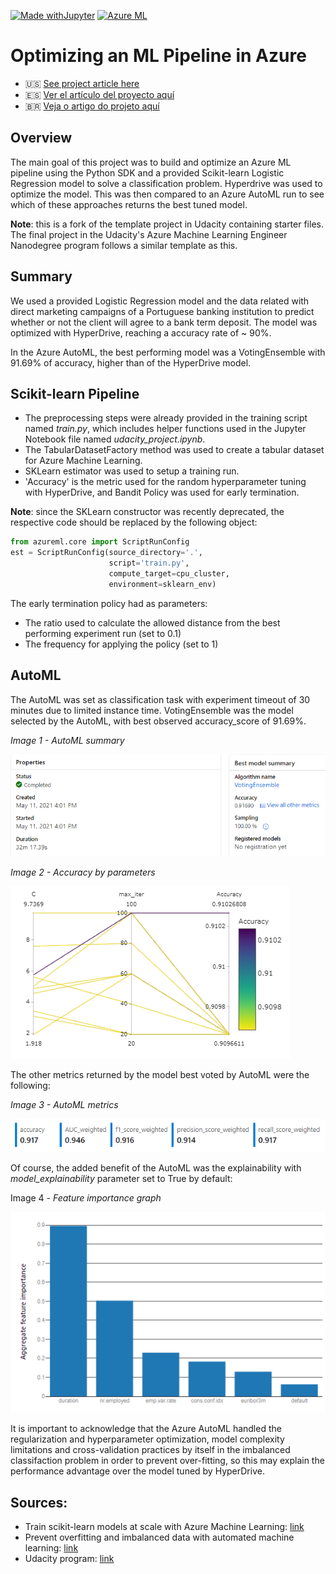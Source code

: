[![Made withJupyter](https://img.shields.io/badge/Made%20with-Jupyter-orange?style=for-the-badge&logo=Jupyter)](https://jupyter.org/try)
[![Azure ML](https://img.shields.io/badge/Microsoft%20Azure-Machine%20Learning-informational)](https://azure.microsoft.com/en-us/services/machine-learning/)

# Optimizing an ML Pipeline in Azure
* 🇺🇸 [See project article here](https://www.kauvinlucas.com/projects/optimizing-a-pipeline-in-azure/en.html)
* 🇪🇸 [Ver el artículo del proyecto aquí](https://www.kauvinlucas.com/projects/optimizing-a-pipeline-in-azure/es.html)
* 🇧🇷 [Veja o artigo do projeto aquí](https://www.kauvinlucas.com/projects/optimizing-a-pipeline-in-azure/pt.html)

## Overview
The main goal of this project was to build and optimize an Azure ML pipeline using the Python SDK and a provided Scikit-learn Logistic Regression model to solve a classification problem. Hyperdrive was used to optimize the model. This was then compared to an Azure AutoML run to see which of these approaches returns the best tuned model.

**Note**: this is a fork of the template project in Udacity containing starter files. The final project in the Udacity's Azure Machine Learning Engineer Nanodegree program follows a similar template as this.

## Summary
We used a provided Logistic Regression model and the data related with direct marketing campaigns of a Portuguese banking institution to predict whether or not the client will agree to a bank term deposit. The model was optimized with HyperDrive, reaching a accuracy rate of ~ 90%.

In the Azure AutoML, the best performing model was a VotingEnsemble with 91.69% of accuracy, higher than of the HyperDrive model.

## Scikit-learn Pipeline
* The preprocessing steps were already provided in the training script named *train.py*, which includes helper functions used in the Jupyter Notebook file named *udacity_project.ipynb*.
* The TabularDatasetFactory method was used to create a tabular dataset for Azure Machine Learning.
* SKLearn estimator was used to setup a training run.
* 'Accuracy' is the metric used for the random hyperparameter tuning with HyperDrive, and Bandit Policy was used for early termination.

**Note**: since the SKLearn constructor was recently deprecated, the respective code should be replaced by the following object:
```python
from azureml.core import ScriptRunConfig
est = ScriptRunConfig(source_directory='.',
                      script='train.py',
                      compute_target=cpu_cluster,
                      environment=sklearn_env)
```

The early termination policy had as parameters:
* The ratio used to calculate the allowed distance from the best performing experiment run (set to 0.1)
* The frequency for applying the policy (set to 1)

## AutoML
The AutoML was set as classification task with experiment timeout of 30 minutes due to limited instance time. VotingEnsemble was the model selected by the AutoML, with best observed accuracy_score of 91.69%.

  *Image 1 - AutoML summary*

![alt text](https://raw.githubusercontent.com/kauvinlucas/Optimizing-a-Pipeline-in-Azure/master/Screenshots/automl_summary.PNG "AutoML summary")

  *Image 2 - Accuracy by parameters*

![alt text](https://raw.githubusercontent.com/kauvinlucas/Optimizing-a-Pipeline-in-Azure/master/Screenshots/accuracy_by_params.PNG "AutoML accuracy by parameters")

The other metrics returned by the model best voted by AutoML were the following:

  *Image 3 - AutoML metrics*

![alt text](https://raw.githubusercontent.com/kauvinlucas/Optimizing-a-Pipeline-in-Azure/master/Screenshots/metrics.PNG "AutoML metrics")

Of course, the added benefit of the AutoML was the explainability  with *model_explainability* parameter set to True by default:

  Image 4 - *Feature importance graph*
  
![alt text](https://raw.githubusercontent.com/kauvinlucas/Optimizing-a-Pipeline-in-Azure/master/Screenshots/feature_importance.PNG "AutoML feature importance graph")

It is important to acknowledge that the Azure AutoML handled the regularization and hyperparameter optimization, model complexity limitations and cross-validation practices by itself in the imbalanced classifaction problem in order to prevent over-fitting, so this may explain the performance advantage over the model tuned by HyperDrive.

## Sources:
* Train scikit-learn models at scale with Azure Machine Learning: [link](https://docs.microsoft.com/en-us/azure/machine-learning/how-to-train-scikit-learn?view=azure-ml-py)
* Prevent overfitting and imbalanced data with automated machine learning: [link](https://docs.microsoft.com/en-us/azure/machine-learning/concept-manage-ml-pitfalls)
* Udacity program: [link](https://www.udacity.com/course/machine-learning-engineer-for-microsoft-azure-nanodegree--nd00333)
